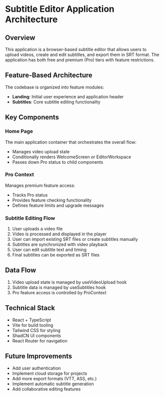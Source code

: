 # Subtitle Editor Application Architecture

## Overview

This application is a browser-based subtitle editor that allows users to upload videos, create and edit subtitles, and export them in SRT format. The application has both free and premium (Pro) tiers with feature restrictions.

## Feature-Based Architecture

The codebase is organized into feature modules:

- **Landing**: Initial user experience and application header
- **Subtitles**: Core subtitle editing functionality

## Key Components

### Home Page

The main application container that orchestrates the overall flow:

- Manages video upload state
- Conditionally renders WelcomeScreen or EditorWorkspace
- Passes down Pro status to child components

### Pro Context

Manages premium feature access:

- Tracks Pro status
- Provides feature checking functionality
- Defines feature limits and upgrade messages

### Subtitle Editing Flow

1. User uploads a video file
2. Video is processed and displayed in the player
3. User can import existing SRT files or create subtitles manually
4. Subtitles are synchronized with video playback
5. User can edit subtitle text and timing
6. Final subtitles can be exported as SRT files

## Data Flow

1. Video upload state is managed by useVideoUpload hook
2. Subtitle data is managed by useSubtitles hook
3. Pro feature access is controlled by ProContext

## Technical Stack

- React + TypeScript
- Vite for build tooling
- Tailwind CSS for styling
- ShadCN UI components
- React Router for navigation

## Future Improvements

- Add user authentication
- Implement cloud storage for projects
- Add more export formats (VTT, ASS, etc.)
- Implement automatic subtitle generation
- Add collaborative editing features
